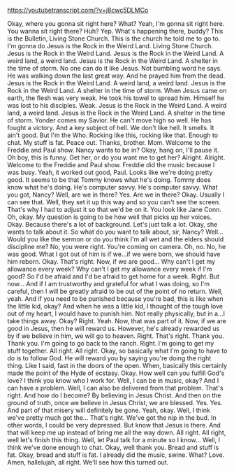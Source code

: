 https://youtubetranscript.com/?v=j8cwc5DLMCo

 Okay, where you gonna sit right here? What? Yeah, I'm gonna sit right here. You wanna sit right there? Huh? Yep. What's happening there, buddy? This is the Bulletin, Living Stone Church. This is the church he told me to go to. I'm gonna do Jesus is the Rock in the Weird Land. Living Stone Church. Jesus is the Rock in the Weird Land. Jesus is the Rock in the Weird Land. A weird land, a weird land. Jesus is the Rock in the Weird Land. A shelter in the time of storm. No one can do it like Jesus. Not bumbling word he says. He was walking down the last great way. And he prayed him from the dead. Jesus is the Rock in the Weird Land. A weird land, a weird land. Jesus is the Rock in the Weird Land. A shelter in the time of storm. When Jesus came on earth, the flesh was very weak. He took his towel to spread him. Himself he was lost to his disciples. Weak. Jesus is the Rock in the Weird Land. A weird land, a weird land. Jesus is the Rock in the Weird Land. A shelter in the time of storm. Yonder comes my Savior. He can't move high so well. He has fought a victory. And a key subject of hell. We don't like hell. It smells. It ain't good. But I'm the Who. Rocking like this, rocking like that. Enough to chat. My stuff is fat. Peace out. Thanks, brother. Mom. Welcome to the Freddie and Paul show. Nancy wants to be in? Okay, hang on, I'll pause it. Oh boy, this is funny. Get her, or do you want me to get her? Alright. Alright. Welcome to the Freddie and Paul show. Freddie did the music because I was busy. Yeah, it worked out good, Paul. Looks like we're doing pretty good. It seems to be that Tommy knows what he's doing. Tommy does know what he's doing. He's computer savvy. He's computer savvy. What you got, Nancy? Well, are we in there? Yes. Are we in there? Okay. Usually I can see that. Well, they set it up this way and so you can't see the screen. That's why I had to adjust it so that we'd be on it. You look like Jane Conn. Oh, okay. My question is going to be how well that picks up her voices. Okay. Because there's a lot of background. Let's just talk a lot. Okay, she wants to talk about it. So what do you want to talk about, sir, Nancy? Well... Would you like the sermon or do you think I'm all wet and the elders should discipline me? No, you were right. You're coming on camera. Oh, no. No, he was good. What I got out of him is if we...if we were born, we should have him reborn. Okay. That's right. Now, if we are good... Why can't I get my allowance every week? Why can't I get my allowance every week if I'm good? So I'd be afraid and I'd be afraid to get home for a week. Right. But now... And if I am trustworthy and grateful for what I was doing, so I'm careful, then I will be greatly afraid to be out of the point of no return. Well, yeah. And if you need to be punished because you're bad, this is like when the little kid, okay? And when he was a little kid, I thought of the tough love out of my heart, I would have to punish him. Not really physically, but in a...I take things away. Okay? Right. Yeah. Now, that was part of it. Now, if we are good in Jesus, then he will reward us. However, he's already rewarded us by if we believe in him, we will go to heaven. Right. That's right. Thank you. Thank you. I'm going to go back to the ranch. Right. I'm going to get my stuff together. All right. All right. Okay, so basically what I'm going to have to do is to follow God. He will reward you by saying you're doing the right thing. Like I said, fast in the doors of the open. When, basically this certainly made the point of the Hyde of ecstasy. Okay. How well can you fulfill God's love? I think you know who I work for. Well, I can be in music, okay? And I can have a problem. Well, I can also be delivered from that problem. That's right. And how do I become? By believing in Jesus Christ. And then on the ground of truth, once we believe in Jesus Christ, we are blessed. Yes. Yes. And part of that misery will definitely be gone. Yeah, okay. Well, I think we've pretty much got the... That's right. We've got the nip in the bud. In other words, I could be very depressed. But know that Jesus is there. And that will keep me up instead of bring me all the way down. All right. All right, well let's finish this thing. Well, let Paul talk for a minute so I know... Well, I think we've done enough to chat. Okay, well thank you. Bread and stuff is fat. Okay, bread and stuff is fat. I already did the music, swine. What? Love. Amen, hallelujah, all right. We'll see how this turned out.